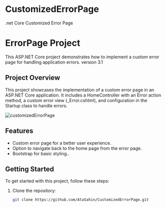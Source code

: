 # CustomizedErrorPage
.net Core Customized Error Page
# ErrorPage Project

This ASP.NET Core project demonstrates how to implement a custom error page for handling application errors.
version 3.1


## Project Overview

This project showcases the implementation of a custom error page in an ASP.NET Core application. It includes a HomeController with an Error action method, a custom error view (_Error.cshtml), and configuration in the Startup class to handle errors.

![customizedErrorPage](https://github.com/AtaSahin/CustomizedErrorPage/assets/80812122/3f7feedd-a706-4886-97d4-a155e2a30fe2)

## Features

- Custom error page for a better user experience.
- Option to navigate back to the home page from the error page.
- Bootstrap for basic styling..

## Getting Started

To get started with this project, follow these steps:

1. Clone the repository:

   ```bash
   git clone https://github.com/AtaSahin/CustomizedErrorPage.git
